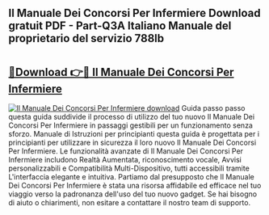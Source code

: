 ## Il Manuale Dei Concorsi Per Infermiere Download gratuit PDF - Part-Q3A Italiano Manuale del proprietario del servizio 788lb

# <h2><a href="http://dfgr59.blite.top/?on=Il+Manuale+Dei+Concorsi+Per+Infermiere">🔗Download 👉🔴 Il Manuale Dei Concorsi Per Infermiere</a></h2>

[![Il Manuale Dei Concorsi Per Infermiere download](https://i.imgur.com/lujVjoI.png)](http://dfgr59.blite.top/?on=Il+Manuale+Dei+Concorsi+Per+Infermiere)
Guida passo passo questa guida suddivide il processo di utilizzo del tuo nuovo Il Manuale Dei Concorsi Per Infermiere in passaggi gestibili per un funzionamento senza sforzo. Manuale di Istruzioni per principianti questa guida è progettata per i principianti per utilizzare in sicurezza il loro nuovo Il Manuale Dei Concorsi Per Infermiere. Le funzionalità avanzate di Il Manuale Dei Concorsi Per Infermiere includono Realtà Aumentata, riconoscimento vocale, Avvisi personalizzabili e Compatibilità Multi-Dispositivo, tutti accessibili tramite L'interfaccia elegante e intuitiva. Partiamo dal presupposto che Il Manuale Dei Concorsi Per Infermiere è stata una risorsa affidabile ed efficace nel tuo viaggio verso la padronanza dell'uso del tuo nuovo gadget. Se hai bisogno di aiuto o chiarimenti, non esitare a contattare il nostro team di supporto.
